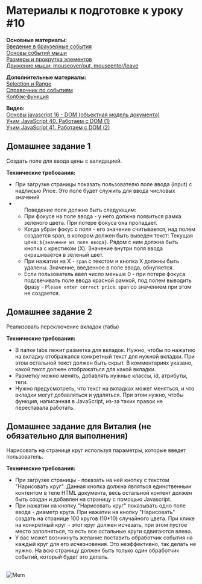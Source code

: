 <h1>Материалы к подготовке к уроку #10</h1>

<b>Основные материалы:</b><br>
[Введение в браузерные события](https://learn.javascript.ru/introduction-browser-events)<br>
[Основы событий мыши](https://learn.javascript.ru/mouse-events-basics)<br>
[Размеры и прокрутка элементов](https://learn.javascript.ru/size-and-scroll)<br>
[Движение мыши: mouseover/out, mouseenter/leave](https://learn.javascript.ru/mousemove-mouseover-mouseout-mouseenter-mouseleave)<br>

<b>Дополнительные материалы:</b><br>
[Selection и Range](https://learn.javascript.ru/selection-range)<br>
[Справочник по событиям](https://developer.mozilla.org/ru/docs/Web/Events)<br>
[Колбэк-функция](https://developer.mozilla.org/ru/docs/Glossary/Callback_function)<br>

<b>Видео:</b><br>
[Основы javascript 16 - DOM (объектная модель документа)](https://www.youtube.com/watch?v=1FpuKVmotNc)<br>
[Учим JavaScript 40. Работаем с DOM (1)](https://www.youtube.com/watch?v=Bo7c02JMsKA)<br>
[Учим JavaScript 41. Работаем с DOM (2)](https://www.youtube.com/watch?v=6wgWnpXFjeY)<br>


<h2>Домашнее задание 1</h2>
<p>Создать поле для ввода цены с валидацией.</p>

<b>Технические требования:</b>
<ul>
    <li>При загрузке страницы показать пользователю поле ввода (input) с надписью Price. Это поле будет служить для ввода числовых значений</li>
    <li>
        <ul>
            Поведение поля должно быть следующим:
            <li>При фокусе на поле ввода - у него должна появиться рамка зеленого цвета. При потере фокуса она пропадает.</li>
            <li>Когда убран фокус с поля - его значение считывается, над полем создается span, в котором должен быть выведен текст: 
                Текущая цена: <code>${значение из поля ввода}</code>. Рядом с ним должна быть кнопка с крестиком (X). 
                Значение внутри поля ввода окрашивается в зеленый цвет.</li>
            <li>При нажатии на Х - <code>span</code> с текстом и кнопка X должны быть удалены. Значение, введенное в поле ввода, обнуляется.</li>
            <li>Если пользователь ввел число меньше 0 - при потере фокуса подсвечивать поле ввода красной рамкой, под полем выводить фразу - <code>Please enter correct price</code>. 
            <code>span</code> со значением при этом не создается.</li>
        </ul>
    </li>
</ul>

<h2>Домашнее задание 2</h2>
<p>Реализовать переключение вкладок (табы)</p>

<b>Технические требования:</b>
<ul>
    <li>
        В папке tabs лежит разметка для вкладок. 
        Нужно, чтобы по нажатию на вкладку отображался конкретный текст для нужной вкладки. 
        При этом остальной текст должен быть скрыт. 
        В комментариях указано, какой текст должен отображаться для какой вкладки.
    </li>
    <li>Разметку можно менять, добавлять нужные классы, id, атрибуты, теги.</li>
    <li>
        Нужно предусмотреть, что текст на вкладках может меняться, и что вкладки могут добавляться и удаляться. 
        При этом нужно, чтобы функция, написанная в JavaScript, из-за таких правок не переставала работать.
    </li>
</ul>

<h2>Домашнее задание для Виталия (не обязательно для выполнения)</h2>
<p>Нарисовать на странице круг используя параметры, которые введет пользователь.</p>

<b>Технические требования:</b>
<ul>
    <li>
        При загрузке страницы - показать на ней кнопку с текстом "Нарисовать круг". 
        Данная кнопка должна являться единственным контентом в теле HTML документа, 
        весь остальной контент должен быть создан и добавлен на страницу с помощью Javascript.
    </li>
    <li>
        При нажатии на кнопку "Нарисовать круг" показывать одно поле ввода - диаметр круга. 
        При нажатии на кнопку "Нарисовать" создать на странице 100 кругов (10*10) случайного цвета. 
        При клике на конкретный круг - этот круг должен исчезать, при этом пустое место заполняться, 
        то есть все остальные круги сдвигаются влево.
    </li>
    <li>
        У вас может возникнуть желание поставить обработчик события на каждый круг для его исчезновения. 
        Это неэффективно, так делать не нужно. 
        На всю страницу должен быть только один обработчик событий, который будет это делать.
    </li>
</ul>

<br>


<img alt="Mem" src="https://programmercave0.github.io/assets/JS-Memes/jsmeme.jpg">
